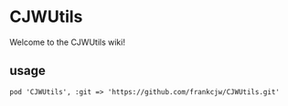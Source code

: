 CJWUtils
========
Welcome to the CJWUtils wiki!

## usage
`pod 'CJWUtils', :git => 'https://github.com/frankcjw/CJWUtils.git'`
